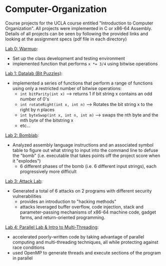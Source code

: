# Computer-Organization
Course projects for the UCLA course entitled "Introduction to Computer Organization". All projects were implemented in C or x86-64 Assembly.
Details of all projects can be seen by following the provided links and looking at the assignment specs (pdf file in each directory)

[Lab 0: Warmup](https://github.com/jpicchi18/computer_organization/tree/main/lab%200):
- Set up the class development and testing environment
- implemented function that performs ```x *= 3/4``` using bitwise operations

[Lab 1: Datalab (Bit Puzzles)](https://github.com/jpicchi18/computer_organization/tree/main/lab%201):
- implemented a series of functions that perform a range of functions using only a restricted number of bitwise operations:
  - ```int bitParity(int x)``` --> returns 1 if bit string x contains an odd number of 0's
  - ```int rotateRight(int x, int n)``` --> Rotates the bit string x to the right by n places
  - ```int byteSwap(int x, int n, int m)``` --> swaps the nth byte and the mth byte of the bitstring x
  - etc...
  
[Lab 2: Bomblab](https://github.com/jpicchi18/computer_organization/tree/main/lab%202):
- Analyzed assembly language instructions and an associated symbol table to figure out what string to input into the command line to defuse the "bomb" (i.e. executable that takes points off the project score when it "explodes")
  - 6 different phases of the bomb (i.e. 6 different input strings), each progressively more difficult
  
[Lab 3: Attack Lab](https://github.com/jpicchi18/computer_organization/tree/main/lab%203):
- Generated a total of 6 attacks on 2 programs with different security vulnerabilities
  - provides an introduction to "hacking methods"
  - attacks leveraged buffer overflow, code injection, stack and parameter-passing mechanisms of x86-64 machine code, gadget farms, and return-oriented programming.
  
[Lab 4: Parallel Lab & Intro to Multi-Threading](https://github.com/jpicchi18/computer_organization/tree/main/lab%204):
- accelerated poorly-written code by taking advantage of parallel computing and multi-threading techniques, all while protecting against race conditions
- used OpenMP to generate threads and execute sections of the program in parallel
